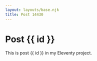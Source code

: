 ```yaml
---
layout: layouts/base.njk
title: Post 14430
---
```


# Post {{ id }}

This is post {{ id }} in my Eleventy project.
